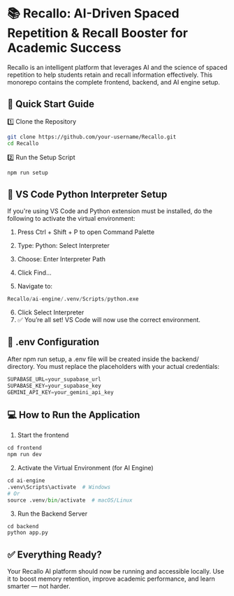 # 📚 Recallo: AI-Driven Spaced Repetition & Recall Booster for Academic Success
Recallo is an intelligent platform that leverages AI and the science of spaced repetition to help students retain and recall information effectively. This monorepo contains the complete frontend, backend, and AI engine setup.

## 🚀 Quick Start Guide

1️⃣ Clone the Repository

```bash
git clone https://github.com/your-username/Recallo.git
cd Recallo
```

2️⃣ Run the Setup Script

```python
npm run setup
```

## 🧠 VS Code Python Interpreter Setup

If you're using VS Code and Python extension must be installed, do the following to activate the virtual environment:

1. Press Ctrl + Shift + P to open Command Palette

2. Type: Python: Select Interpreter

3. Choose: Enter Interpreter Path

4. Click Find...

5. Navigate to:

```python
Recallo/ai-engine/.venv/Scripts/python.exe
```
6. Click Select Interpreter
7. ✅ You’re all set! VS Code will now use the correct environment.


## 🔐 .env Configuration

After npm run setup, a .env file will be created inside the backend/ directory.
You must replace the placeholders with your actual credentials:
```python
SUPABASE_URL=your_supabase_url
SUPABASE_KEY=your_supabase_key
GEMINI_API_KEY=your_gemini_api_key
```

## 💻 How to Run the Application
1. Start the frontend
```python
cd frontend
npm run dev
```
2. Activate the Virtual Environment (for AI Engine)
```python
cd ai-engine
.venv\Scripts\activate  # Windows
# Or
source .venv/bin/activate  # macOS/Linux
```
3.  Run the Backend Server
```python
cd backend
python app.py
```

## ✅ Everything Ready?
Your Recallo AI platform should now be running and accessible locally.
Use it to boost memory retention, improve academic performance, and learn smarter — not harder.
